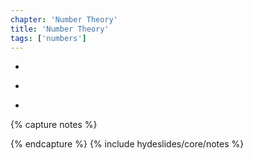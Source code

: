 ```yaml
---
chapter: 'Number Theory'
title: 'Number Theory'
tags: ['numbers']
---
```


<ul>
  <li class="fragment"><div class="deflate"></div></li>
  <li class="fragment"><div class="deflate"></div></li>
  <li class="fragment"><div class="deflate"></div></li>
</ul>

{% capture notes %}

{% endcapture %}
{% include hydeslides/core/notes %}
